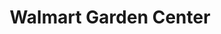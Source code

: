 ---
title: "Walmart Garden Center"
url: /travelers-rest/walmart-garden-center/
shop: Garten-Center
---
